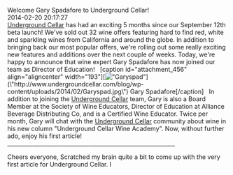 Welcome Gary Spadafore to Underground Cellar!<br/>2014-02-20 20:17:27<br/>[Underground Cellar](\"http://www.undergroundcellar.com\") has had an exciting 5 months since our September 12th beta launch! We\'ve sold out 32 wine offers featuring hard to find red, white and sparkling wines from California and around the globe. In addition to bringing back our most popular offers, we\'re rolling out some really exciting new features and additions over the next couple of weeks. Today, we\'re happy to announce that wine expert Gary Spadafore has now joined our team as Director of Education!   [caption id=\"attachment_456\" align=\"aligncenter\" width=\"193\"][![\"Garyspad\"](\"http://www.undergroundcellar.com/blog/wp-content/uploads/2014/02/Garyspad.jpg\")](\"http://www.undergroundcellar.com/blog/wp-content/uploads/2014/02/Garyspad.jpg\") Gary Spadafore[/caption]   In addition to joining the [Underground Cellar](\"http://www.undergroundcellar.com\") team, Gary is also a Board Member at the Society of Wine Educators, Director of Education at Alliance Beverage Distributing Co, and is a Certified Wine Educator. Twice per month, Gary will chat with the [Underground Cellar](\"http://www.undergroundcellar.com\") community about wine in his new column \"Underground Cellar Wine Academy\". Now, without further ado, enjoy his first article! ____________________________________________________________

 Cheers everyone, Scratched my brain quite a bit to come up with the very first article for Underground Cellar. I